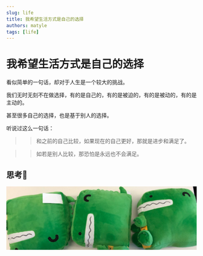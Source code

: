 ```yaml
---
slug: life
title: 我希望生活方式是自己的选择
authors: matyle
tags: [life]
---
```


# 我希望生活方式是自己的选择

看似简单的一句话，却对于人生是一个较大的挑战。

我们无时无刻不在做选择，有的是自己的，有的是被迫的，有的是被动的，有的是主动的。

甚至很多自己的选择，也是基于别人的选择。

听说过这么一句话：

> > 和之前的自己比较，如果现在的自己更好，那就是进步和满足了。

> > 如若是别人比较，那恐怕是永远也不会满足。

## 思考🤔

![Docusaurus Plushie](./docusaurus-plushie-banner.jpeg)

